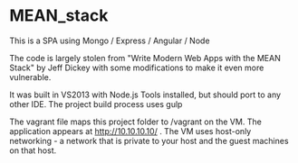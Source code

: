 ﻿# MEAN_stack

This is a SPA using Mongo / Express / Angular / Node

The code is largely stolen from "Write Modern Web Apps with the MEAN Stack" by Jeff Dickey
with some modifications to make it even more vulnerable.

It was built in VS2013 with Node.js Tools installed, but should port to any other IDE.
The project build process uses gulp  

The vagrant file maps this project folder to /vagrant on the VM.
The application appears at http://10.10.10.10/ . The VM uses host-only networking - a network that is private to your host and the guest machines on that host.